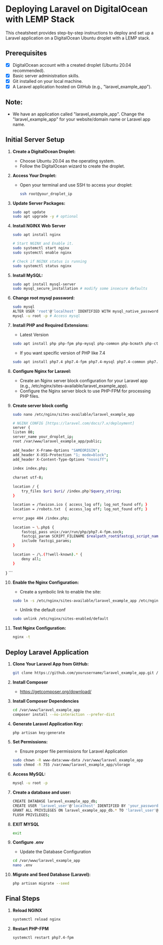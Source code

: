 # Deploying Laravel on DigitalOcean with LEMP Stack

This cheatsheet provides step-by-step instructions to deploy and set up a Laravel application on a DigitalOcean Ubuntu droplet with a LEMP stack.

## Prerequisites

- [x] DigitalOcean account with a created droplet (Ubuntu 20.04 recommended).
- [x] Basic server administration skills.
- [x] Git installed on your local machine.
- [x] A Laravel application hosted on GitHub (e.g., "laravel_example_app").

## Note:
   - We have an application called "laravel_example_app". Change the "laravel_example_app" for your website/domain name or Laravel app name. 

## Initial Server Setup

1. **Create a DigitalOcean Droplet:**
   - Choose Ubuntu 20.04 as the operating system.
   - Follow the DigitalOcean wizard to create the droplet.

2. **Access Your Droplet:**
   - Open your terminal and use SSH to access your droplet:
     ```bash
     ssh root@your_droplet_ip
     ```

3. **Update Server Packages:**
   ```bash
   sudo apt update
   sudo apt upgrade -y # optional
   
4. **Install NGINX Web Server**
    ```bash
    sudo apt install nginx
    
    # Start NGINX and Enable it.
    sudo systemctl start nginx
    sudo systemctl enable nginx

    # Check if NGINX status is running
    sudo systemctl status nginx
   
5. **Install MySQL:**
    ```bash
    sudo apt install mysql-server
    sudo mysql_secure_installation # modify some insecure defaults

6. **Change root mysql password:**
    ```bash
    sudo mysql
    ALTER USER 'root'@'localhost' IDENTIFIED WITH mysql_native_password BY 'your_password';
    mysql -u root -p # Access mysql
    
7. **Install PHP and Required Extensions:**
   - Latest Version
    ```bash
    sudo apt install php php-fpm php-mysql php-common php-bcmath php-ctype php-json php-mbstring php-openssl php-pdo php-tokenizer php-xml php-zip php-gd
    ```
    - If you want specific version of PHP like 7.4
    ```bash
    sudo apt install php7.4 php7.4-fpm php7.4-mysql php7.4-common php7.4-bcmath php7.4-ctype php7.4-json php7.4-mbstring php7.4-openssl php7.4-pdo php7.4-tokenizer php7.4-xml php7.4-zip php7.4-gd
    ```
    
9. **Configure Nginx for Laravel:**
    - Create an Nginx server block configuration for your Laravel app (e.g., /etc/nginx/sites-available/laravel_example_app).
    - Configure the Nginx server block to use PHP-FPM for processing PHP files.
    
10. **Create server block config**
    ```bash
    sudo nano /etc/nginx/sites-available/laravel_example_app
    ```
    
    ```bash
    # NGINX CONFIG [https://laravel.com/docs/7.x/deployment]
    server {
    listen 80;
    server_name your_droplet_ip;
    root /var/www/laravel_example_app/public;
 
    add_header X-Frame-Options "SAMEORIGIN";
    add_header X-XSS-Protection "1; mode=block";
    add_header X-Content-Type-Options "nosniff";
 
    index index.php;
 
    charset utf-8;
 
    location / {
        try_files $uri $uri/ /index.php?$query_string;
    }
 
    location = /favicon.ico { access_log off; log_not_found off; }
    location = /robots.txt  { access_log off; log_not_found off; }
 
    error_page 404 /index.php;
 
    location ~ \.php$ {
        fastcgi_pass unix:/var/run/php/php7.4-fpm.sock;
        fastcgi_param SCRIPT_FILENAME $realpath_root$fastcgi_script_name;
        include fastcgi_params;
    }
 
    location ~ /\.(?!well-known).* {
        deny all;
    }
}
    ```
    
10. **Enable the Nginx Configuration:**
    - Create a symbolic link to enable the site:
    ```bash
    sudo ln -s /etc/nginx/sites-available/laravel_example_app /etc/nginx/sites-enabled/
    ```

    - Unlink the default conf
    ```bash
    sudo unlink /etc/nginx/sites-enabled/default


11. **Test Nginx Configuration:**
    ```bash
    nginx -t

## Deploy Laravel Application

1. **Clone Your Laravel App from GitHub:**
    ```bash
    git clone https://github.com/yourusername/laravel_example_app.git /var/www/laravel_example_app

2. **Install Composer**    
    - https://getcomposer.org/download/

3. **Install Composer Dependencies**
    ```bash
    cd /var/www/laravel_example_app
    composer install --no-interaction --prefer-dist

4. **Generate Laravel Application Key:**
    ```bash
    php artisan key:generate

5. **Set Permissions:**
    - Ensure proper file permissions for Laravel Application
    ```bash
    sudo chown -R www-data:www-data /var/www/laravel_example_app
    sudo chmod -R 755 /var/www/laravel_example_app/storage


6. **Access MySQL:**
    ```bash
    mysql -u root -p

7. **Create a database and user:**
    ```bash
    CREATE DATABASE laravel_example_app_db;
    CREATE USER 'laravel_user'@'localhost' IDENTIFIED BY 'your_password';
    GRANT ALL PRIVILEGES ON laravel_example_app_db.* TO 'laravel_user'@'localhost';
    FLUSH PRIVILEGES;

8. **EXIT MYSQL**
    ```bash
    exit

9. **Configure .env**
    - Update the Database Configuration
    ```bash
    cd /var/www/laravel_example_app
    nano .env

    
10. **Migrate and Seed Database (Laravel):**
    ```bash
    php artisan migrate --seed

## Final Steps
1. **Reload NGINX**
    ```bash
    systemctl reload nginx

2. **Restart PHP-FPM**
    ```bash
    systemctl restart php7.4-fpm
